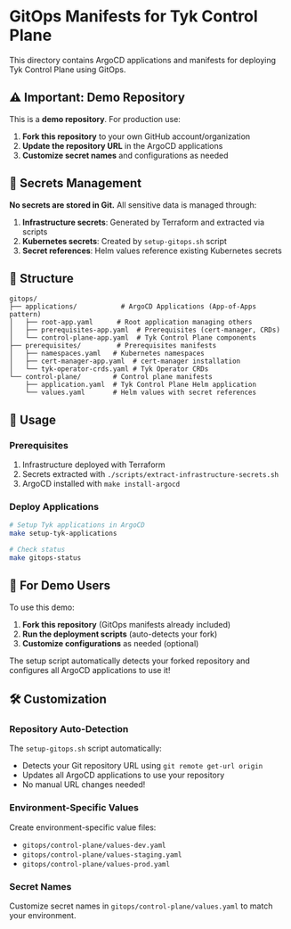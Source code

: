 # GitOps Manifests for Tyk Control Plane

This directory contains ArgoCD applications and manifests for deploying Tyk Control Plane using GitOps.

## ⚠️ Important: Demo Repository

This is a **demo repository**. For production use:

1. **Fork this repository** to your own GitHub account/organization
2. **Update the repository URL** in the ArgoCD applications
3. **Customize secret names** and configurations as needed

## 🔐 Secrets Management

**No secrets are stored in Git.** All sensitive data is managed through:

1. **Infrastructure secrets**: Generated by Terraform and extracted via scripts
2. **Kubernetes secrets**: Created by `setup-gitops.sh` script
3. **Secret references**: Helm values reference existing Kubernetes secrets

## 📁 Structure

```
gitops/
├── applications/           # ArgoCD Applications (App-of-Apps pattern)
│   ├── root-app.yaml      # Root application managing others
│   ├── prerequisites-app.yaml  # Prerequisites (cert-manager, CRDs)
│   └── control-plane-app.yaml  # Tyk Control Plane components
├── prerequisites/         # Prerequisites manifests
│   ├── namespaces.yaml   # Kubernetes namespaces
│   ├── cert-manager-app.yaml  # cert-manager installation
│   └── tyk-operator-crds.yaml # Tyk Operator CRDs
└── control-plane/        # Control plane manifests
    ├── application.yaml  # Tyk Control Plane Helm application
    └── values.yaml       # Helm values with secret references
```

## 🚀 Usage

### Prerequisites
1. Infrastructure deployed with Terraform
2. Secrets extracted with `./scripts/extract-infrastructure-secrets.sh`
3. ArgoCD installed with `make install-argocd`

### Deploy Applications
```bash
# Setup Tyk applications in ArgoCD
make setup-tyk-applications

# Check status
make gitops-status
```

## 🔄 For Demo Users

To use this demo:

1. **Fork this repository** (GitOps manifests already included)
2. **Run the deployment scripts** (auto-detects your fork)
3. **Customize configurations** as needed (optional)

The setup script automatically detects your forked repository and configures all ArgoCD applications to use it!

## 🛠️ Customization

### Repository Auto-Detection
The `setup-gitops.sh` script automatically:
- Detects your Git repository URL using `git remote get-url origin`
- Updates all ArgoCD applications to use your repository
- No manual URL changes needed!

### Environment-Specific Values
Create environment-specific value files:
- `gitops/control-plane/values-dev.yaml`
- `gitops/control-plane/values-staging.yaml`
- `gitops/control-plane/values-prod.yaml`

### Secret Names
Customize secret names in `gitops/control-plane/values.yaml` to match your environment.